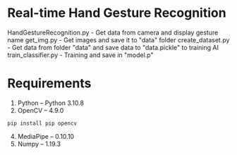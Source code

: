 # **Real-time Hand Gesture Recognition**


HandGestureRecognition.py - Get data from camera and display gesture name
get_img.py - Get images and save it to "data" folder
create_dataset.py - Get data from folder "data" and save data to "data.pickle" to training AI
train_classifier.py - Training and save in "model.p"

# **Requirements**
1. Python – Python 3.10.8
2. OpenCV – 4.9.0
```
pip install pip opencv
```
4. MediaPipe – 0.10.10
5. Numpy – 1.19.3
